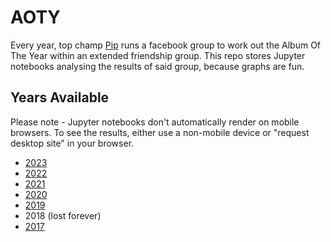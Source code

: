 # AOTY
Every year, top champ [Pip](https://twitter.com/philipcopley) runs a facebook group to work out the Album Of The Year within an extended friendship group. This repo stores Jupyter notebooks analysing the results of said group, because graphs are fun.

## Years Available
Please note - Jupyter notebooks don't automatically render on mobile browsers. To see the results, either use a non-mobile device or "request desktop site" in your browser.
- [2023](2023/01%20AOTY%202023.ipynb)
- [2022](2022/01%20AOTY%202022.ipynb)
- [2021](2021/01%20AOTY%202021.ipynb)
- [2020](2020/AOTY%202020.ipynb)
- [2019](2019/AOTY%202019.ipynb)
- 2018 (lost forever)
- [2017](2017/AOTY%202017.ipynb)